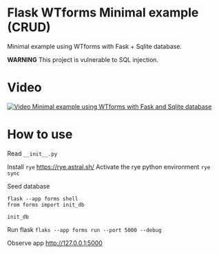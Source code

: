 # Flask WTforms Minimal example (CRUD)

Minimal example using WTforms with Fask + Sqlite database.

**WARNING** This project is vulnerable to SQL injection.
# Video

[![Video Minimal example using WTforms with Fask and Sqlite database ](https://img.youtube.com/vi/9fV1U6rwISA/0.jpg)](https://www.youtube.com/watch?v=9fV1U6rwISA)


# How to use

Read `__init__.py`

Install `rye` https://rye.astral.sh/
Activate the rye python environment
`rye sync`

Seed database
```
flask --app forms shell
from forms import init_db

init_db
```

Run flask
`flaks --app forms run --port 5000 --debug`

Observe app
http://127.0.0.1:5000


